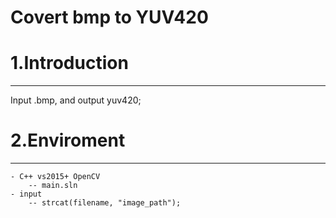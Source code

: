 Covert bmp to YUV420
===================

# 1.Introduction
----------------

Input .bmp, and output yuv420; 


# 2.Enviroment
---------------
	- C++ vs2015+ OpenCV
		-- main.sln
	- input 
		-- strcat(filename, "image_path");

